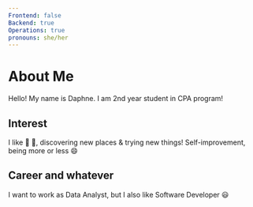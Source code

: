 ```yaml
---
Frontend: false
Backend: true
Operations: true
pronouns: she/her
---
```


# About Me
Hello! My name is Daphne. I am 2nd year student in CPA program!

## Interest
I like :sushi: :bubble_tea:, discovering new places & trying new things! 
Self-improvement, being more or less :smile:

## Career and whatever
I want to work as Data Analyst, but I also like Software Developer :smiley:


